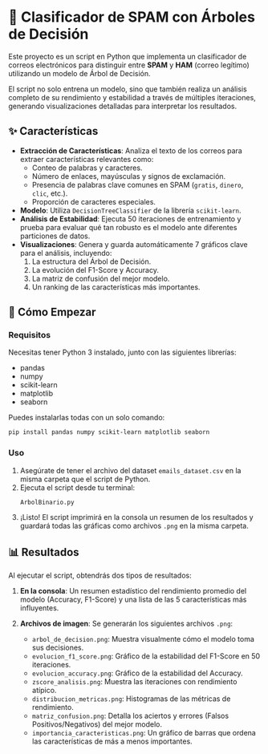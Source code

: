 # 📧 Clasificador de SPAM con Árboles de Decisión

Este proyecto es un script en Python que implementa un clasificador de correos electrónicos para distinguir entre **SPAM** y **HAM** (correo legítimo) utilizando un modelo de Árbol de Decisión.

El script no solo entrena un modelo, sino que también realiza un análisis completo de su rendimiento y estabilidad a través de múltiples iteraciones, generando visualizaciones detalladas para interpretar los resultados.

## ✨ Características

  * **Extracción de Características**: Analiza el texto de los correos para extraer características relevantes como:
      * Conteo de palabras y caracteres.
      * Número de enlaces, mayúsculas y signos de exclamación.
      * Presencia de palabras clave comunes en SPAM (`gratis`, `dinero`, `clic`, etc.).
      * Proporción de caracteres especiales.
  * **Modelo**: Utiliza `DecisionTreeClassifier` de la librería `scikit-learn`.
  * **Análisis de Estabilidad**: Ejecuta 50 iteraciones de entrenamiento y prueba para evaluar qué tan robusto es el modelo ante diferentes particiones de datos.
  * **Visualizaciones**: Genera y guarda automáticamente 7 gráficos clave para el análisis, incluyendo:
    1.  La estructura del Árbol de Decisión.
    2.  La evolución del F1-Score y Accuracy.
    3.  La matriz de confusión del mejor modelo.
    4.  Un ranking de las características más importantes.

## 🚀 Cómo Empezar

### Requisitos

Necesitas tener Python 3 instalado, junto con las siguientes librerías:

  * pandas
  * numpy
  * scikit-learn
  * matplotlib
  * seaborn

Puedes instalarlas todas con un solo comando:

```bash
pip install pandas numpy scikit-learn matplotlib seaborn
```

### Uso

1.  Asegúrate de tener el archivo del dataset `emails_dataset.csv` en la misma carpeta que el script de Python.
2.  Ejecuta el script desde tu terminal:
    ```bash
    ArbolBinario.py
    ```
3.  ¡Listo\! El script imprimirá en la consola un resumen de los resultados y guardará todas las gráficas como archivos `.png` en la misma carpeta.

## 📊 Resultados

Al ejecutar el script, obtendrás dos tipos de resultados:

1.  **En la consola**: Un resumen estadístico del rendimiento promedio del modelo (Accuracy, F1-Score) y una lista de las 5 características más influyentes.

2.  **Archivos de imagen**: Se generarán los siguientes archivos `.png`:

      * `arbol_de_decision.png`: Muestra visualmente cómo el modelo toma sus decisiones.
      * `evolucion_f1_score.png`: Gráfico de la estabilidad del F1-Score en 50 iteraciones.
      * `evolucion_accuracy.png`: Gráfico de la estabilidad del Accuracy.
      * `zscore_analisis.png`: Muestra las iteraciones con rendimiento atípico.
      * `distribucion_metricas.png`: Histogramas de las métricas de rendimiento.
      * `matriz_confusion.png`: Detalla los aciertos y errores (Falsos Positivos/Negativos) del mejor modelo.
      * `importancia_caracteristicas.png`: Un gráfico de barras que ordena las características de más a menos importantes.
